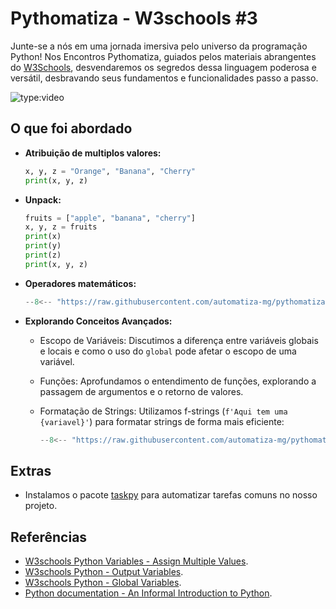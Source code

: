 # Pythomatiza - W3schools #3

Junte-se a nós em uma jornada imersiva pelo universo da programação Python! Nos Encontros Pythomatiza, guiados pelos materiais abrangentes do [W3Schools](https://www.w3schools.com/python/default.asp), desvendaremos os segredos dessa linguagem poderosa e versátil, desbravando seus fundamentos e funcionalidades passo a passo.

<!-- more -->

![type:video](https://www.youtube.com/embed/6iIkFoo1wJk)

## O que foi abordado

* **Atribuição de multiplos valores:**

    ```python
    x, y, z = "Orange", "Banana", "Cherry"
    print(x, y, z)
    ```

* **Unpack:**

    ```python
    fruits = ["apple", "banana", "cherry"]
    x, y, z = fruits
    print(x)
    print(y)
    print(z)
    print(x, y, z)
    ```
* **Operadores matemáticos:**

    ```python
    --8<-- "https://raw.githubusercontent.com/automatiza-mg/pythomatiza/acd5ba9b00770f268c658a88a598be098b29210c/003/04_operadores_matematicos.py"
    ```

* **Explorando Conceitos Avançados:**

    - Escopo de Variáveis: Discutimos a diferença entre variáveis globais e locais e como o uso do `global` pode afetar o escopo de uma variável.
    - Funções: Aprofundamos o entendimento de funções, explorando a passagem de argumentos e o retorno de valores.
    - Formatação de Strings: Utilizamos f-strings (`f'Aqui tem uma {variavel}'`) para formatar strings de forma mais eficiente:

        ```python
        --8<-- "https://raw.githubusercontent.com/automatiza-mg/pythomatiza/acd5ba9b00770f268c658a88a598be098b29210c/003/03_variavel_global.py:20:23"
        ```

## Extras

- Instalamos o pacote [taskpy](https://pypi.org/project/taskipy/1.13.0) para automatizar tarefas comuns no nosso projeto.

## Referências

- [W3schools Python Variables - Assign Multiple Values](https://www.w3schools.com/python/python_variables_multiple.asp).
- [W3schools Python - Output Variables](https://www.w3schools.com/python/python_variables_output.asp).
- [W3schools Python - Global Variables](https://www.w3schools.com/python/python_variables_global.asp).
- [Python documentation - An Informal Introduction to Python](https://docs.python.org/3/tutorial/introduction.html).
